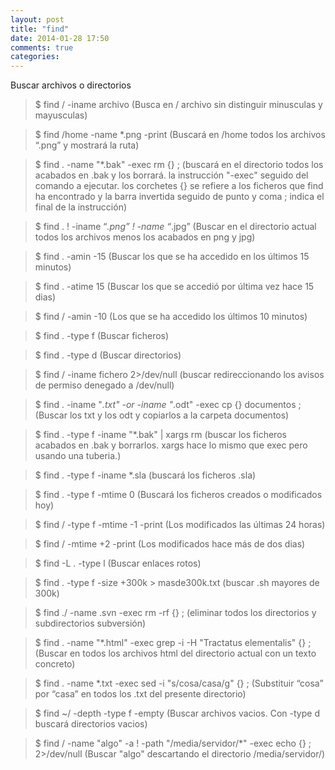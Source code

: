 ```yaml
---
layout: post
title: "find"
date: 2014-01-28 17:50
comments: true
categories: 
---
```

Buscar archivos o directorios 

>$ find / -iname archivo     (Busca en / archivo sin distinguir minusculas y mayusculas)

>$ find /home -name *.png -print      (Buscará en /home todos los archivos “.png” y mostrará la ruta)

>$ find . -name "*.bak" -exec rm {} \; (buscará en el directorio todos los acabados en .bak y los borrará. la instrucción "-exec" seguido del comando a ejecutar. los corchetes {} se refiere a los ficheros que find ha encontrado y la barra invertida seguido de punto y coma \; indica el final de la instrucción)

>$ find . ! -iname “*.png” ! -name “*.jpg”  (Buscar en el directorio actual todos los archivos menos los acabados en png y jpg)

>$ find . -amin -15 (Buscar los que se ha accedido en los últimos 15 minutos)

>$ find . -atime 15 (Buscar los que se accedió por última vez hace 15 dias)

>$ find / -amin -10 (Los que se ha accedido los últimos 10 minutos)

>$ find . -type f  (Buscar ficheros)

>$ find . -type d  (Buscar directorios)

>$ find / -iname fichero 2>/dev/null  (buscar redireccionando los avisos de permiso denegado a /dev/null)

>$ find . -iname "*.txt" -or -iname "*.odt" -exec cp {} documentos \; (Buscar los txt y los odt y copiarlos a la carpeta documentos)

>$ find . -type f -iname "*.bak" | xargs rm (buscar los ficheros acabados en .bak y borrarlos. xargs hace lo mismo que exec pero usando una tuberia.)

>$ find . -type f -iname *.sla (buscará los ficheros .sla)

>$ find . -type f -mtime 0 (Buscará los ficheros creados o modificados hoy)

>$ find / -type f -mtime -1 -print (Los modificados las últimas 24 horas)

>$ find / -mtime +2 -print (Los modificados hace más de dos dias) 

>$ find -L . -type l  (Buscar enlaces rotos)

>$ find . -type f -size +300k > masde300k.txt (buscar .sh mayores de 300k)

>$ find ./ -name .svn -exec rm -rf {} \; (eliminar todos los directorios y subdirectorios subversión)

>$ find . -name "*.html" -exec grep -i -H "Tractatus elementalis" {} \; (Buscar en todos los archivos html del directorio actual con un texto concreto)

>$ find . -name \*.txt -exec sed -i "s/cosa/casa/g" {} \; (Substituir “cosa” por “casa” en todos los .txt del presente directorio)

>$ find ~/ -depth -type f -empty (Buscar archivos vacios. Con -type d buscará directorios vacios)

>$ find / -name "algo" -a ! -path "/media/servidor/*" -exec echo {} \; 2>/dev/null (Buscar "algo" descartando el directorio /media/servidor/)

